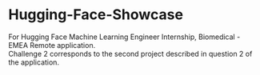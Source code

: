 # Hugging-Face-Showcase
For Hugging Face Machine Learning Engineer Internship, Biomedical - EMEA Remote application.  
Challenge 2 corresponds to the second project described in question 2 of the application. 
